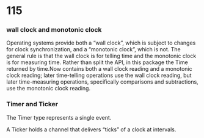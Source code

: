 # 115

### wall clock and monotonic clock

Operating systems provide both a “wall clock”, which is subject to changes for clock synchronization, and a “monotonic clock”, which is not. The general rule is that the wall clock is for telling time and the monotonic clock is for measuring time. Rather than split the API, in this package the Time returned by time.Now contains both a wall clock reading and a monotonic clock reading; later time-telling operations use the wall clock reading, but later time-measuring operations, specifically comparisons and subtractions, use the monotonic clock reading.

### Timer and Ticker

The Timer type represents a single event.

A Ticker holds a channel that delivers “ticks” of a clock at intervals.
